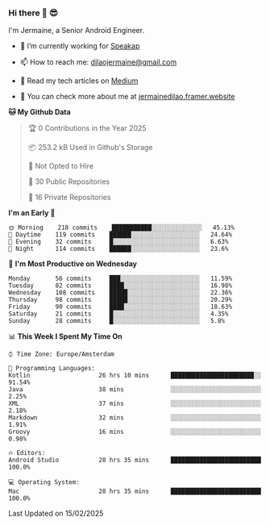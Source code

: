 ### Hi there 👋 😎
I'm Jermaine, a Senior Android Engineer.

- 🔭 I’m currently working for [Speakap](https://www.speakap.com/)

- 📫 How to reach me: dilaojermaine@gmail.com

- 📖 Read my tech articles on [Medium](https://jermainedilao.medium.com/)

- 👀 You can check more about me at [jermainedilao.framer.website](https://jermainedilao.framer.website)

<!--
**jermainedilao/jermainedilao** is a ✨ _special_ ✨ repository because its `README.md` (this file) appears on your GitHub profile.

Here are some ideas to get you started:

- 🔭 I’m currently working on ...
- 🌱 I’m currently learning ...
- 👯 I’m looking to collaborate on ...
- 🤔 I’m looking for help with ...
- 💬 Ask me about ...
- 📫 How to reach me: ...
- 😄 Pronouns: ...
- ⚡ Fun fact: ...
-->

<!--START_SECTION:waka-->
**🐱 My Github Data** 

> 🏆 0 Contributions in the Year 2025
 > 
> 📦 253.2 kB Used in Github's Storage 
 > 
> 🚫 Not Opted to Hire
 > 
> 📜 30 Public Repositories 
 > 
> 🔑 16 Private Repositories  
 > 
**I'm an Early 🐤** 

```text
🌞 Morning    218 commits    ███████████░░░░░░░░░░░░░░   45.13% 
🌆 Daytime    119 commits    ██████░░░░░░░░░░░░░░░░░░░   24.64% 
🌃 Evening    32 commits     █░░░░░░░░░░░░░░░░░░░░░░░░   6.63% 
🌙 Night      114 commits    ██████░░░░░░░░░░░░░░░░░░░   23.6%

```
📅 **I'm Most Productive on Wednesday** 

```text
Monday       56 commits     ███░░░░░░░░░░░░░░░░░░░░░░   11.59% 
Tuesday      82 commits     ████░░░░░░░░░░░░░░░░░░░░░   16.98% 
Wednesday    108 commits    █████░░░░░░░░░░░░░░░░░░░░   22.36% 
Thursday     98 commits     █████░░░░░░░░░░░░░░░░░░░░   20.29% 
Friday       90 commits     ████░░░░░░░░░░░░░░░░░░░░░   18.63% 
Saturday     21 commits     █░░░░░░░░░░░░░░░░░░░░░░░░   4.35% 
Sunday       28 commits     █░░░░░░░░░░░░░░░░░░░░░░░░   5.8%

```


📊 **This Week I Spent My Time On** 

```text
⌚︎ Time Zone: Europe/Amsterdam

💬 Programming Languages: 
Kotlin                   26 hrs 10 mins      ███████████████████████░░   91.54% 
Java                     38 mins             ░░░░░░░░░░░░░░░░░░░░░░░░░   2.25% 
XML                      37 mins             ░░░░░░░░░░░░░░░░░░░░░░░░░   2.18% 
Markdown                 32 mins             ░░░░░░░░░░░░░░░░░░░░░░░░░   1.91% 
Groovy                   16 mins             ░░░░░░░░░░░░░░░░░░░░░░░░░   0.98%

🔥 Editors: 
Android Studio           28 hrs 35 mins      █████████████████████████   100.0%

💻 Operating System: 
Mac                      28 hrs 35 mins      █████████████████████████   100.0%

```


 Last Updated on 15/02/2025
<!--END_SECTION:waka-->
